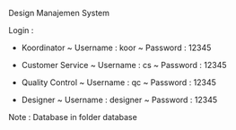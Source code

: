 Design Manajemen System

Login :

- Koordinator
    ~ Username : koor
    ~ Password : 12345

- Customer Service
    ~ Username : cs
    ~ Password : 12345

- Quality Control
    ~ Username : qc
    ~ Password : 12345  

- Designer
    ~ Username : designer
    ~ Password : 12345

Note : Database in folder database